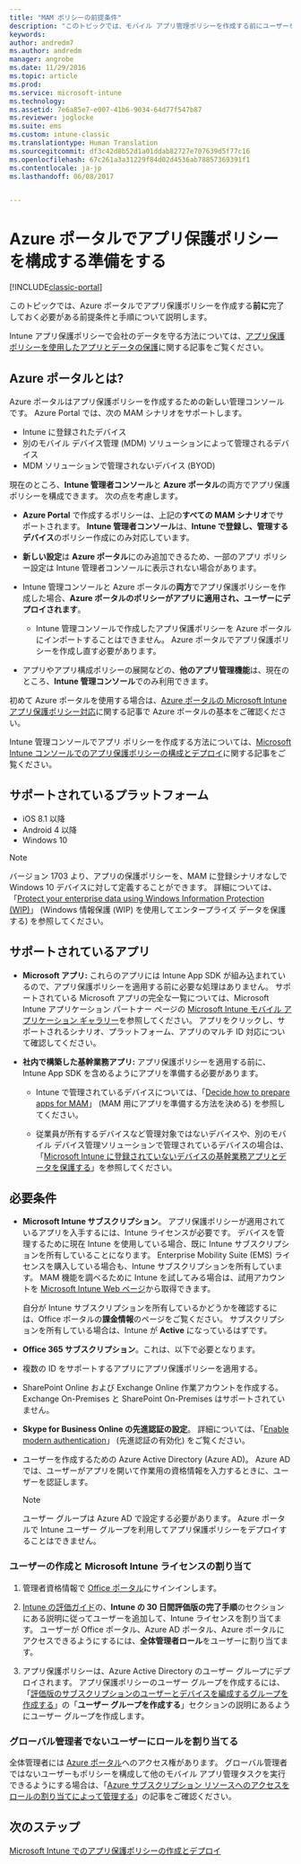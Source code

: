 ```yaml
---
title: "MAM ポリシーの前提条件"
description: "このトピックでは、モバイル アプリ管理ポリシーを作成する前にユーザーを設定するための前提条件について説明します。"
keywords: 
author: andredm7
ms.author: andredm
manager: angrobe
ms.date: 11/29/2016
ms.topic: article
ms.prod: 
ms.service: microsoft-intune
ms.technology: 
ms.assetid: 7e6a85e7-e007-41b6-9034-64d77f547b87
ms.reviewer: joglocke
ms.suite: ems
ms.custom: intune-classic
ms.translationtype: Human Translation
ms.sourcegitcommit: df3c42d8b52d1a01ddab82727e707639d5f77c16
ms.openlocfilehash: 67c261a3a31229f84d02d4536ab78857369391f1
ms.contentlocale: ja-jp
ms.lasthandoff: 06/08/2017


---
```


# <a name="get-ready-to-configure-app-protection-policies-in-the-azure-portal"></a>Azure ポータルでアプリ保護ポリシーを構成する準備をする

[!INCLUDE[classic-portal](../includes/classic-portal.md)]

このトピックでは、Azure ポータルでアプリ保護ポリシーを作成する**前に**完了しておく必要がある前提条件と手順について説明します。

Intune アプリ保護ポリシーで会社のデータを守る方法については、[アプリ保護ポリシーを使用したアプリとデータの保護](protect-apps-and-data-with-microsoft-intune.md)に関する記事をご覧ください。

## <a name="what-is-the-azure-portal"></a>Azure ポータルとは?

Azure ポータルはアプリ保護ポリシーを作成するための新しい管理コンソールです。 Azure Portal では、次の MAM シナリオをサポートします。
- Intune に登録されたデバイス
- 別のモバイル デバイス管理 (MDM) ソリューションによって管理されるデバイス
- MDM ソリューションで管理されないデバイス (BYOD)

現在のところ、**Intune 管理者コンソール**と **Azure ポータル**の両方でアプリ保護ポリシーを構成できます。  次の点を考慮します。

* **Azure Portal**  で作成するポリシーは、上記の**すべての MAM シナリオ**でサポートされます。 **Intune 管理者コンソール**は、**Intune で登録し、管理するデバイス**のポリシー作成にのみ対応しています。

* **新しい設定**は **Azure ポータル**にのみ追加できるため、一部のアプリ ポリシー設定は Intune 管理者コンソールに表示されない場合があります。

* Intune 管理コンソールと Azure ポータルの**両方**でアプリ保護ポリシーを作成した場合、**Azure ポータルのポリシーがアプリに適用され、ユーザーにデプロイされます**。
    * Intune 管理コンソールで作成したアプリ保護ポリシーを Azure ポータルにインポートすることはできません。  Azure ポータルでアプリ保護ポリシーを作成し直す必要があります。


* アプリやアプリ構成ポリシーの展開などの、**他のアプリ管理機能**は、現在のところ、**Intune 管理コンソール**でのみ利用できます。


初めて Azure ポータルを使用する場合は、[Azure ポータルの Microsoft Intune アプリ保護ポリシー対応](azure-portal-for-microsoft-intune-mam-policies.md)に関する記事で Azure ポータルの基本をご確認ください。

Intune 管理コンソールでアプリ ポリシーを作成する方法については、[Microsoft Intune コンソールでのアプリ保護ポリシーの構成とデプロイ](configure-and-deploy-mobile-application-management-policies-in-the-microsoft-intune-console.md)に関する記事をご覧ください。


##  <a name="supported-platforms"></a>サポートされているプラットフォーム
- iOS 8.1 以降
- Android 4 以降
- Windows 10

>[!NOTE]
>バージョン 1703 より、アプリの保護ポリシーを、MAM に登録シナリオなしで Windows 10 デバイスに対して定義することができます。 詳細については、「[Protect your enterprise data using Windows Information Protection (WIP)](https://technet.microsoft.com/itpro/windows/keep-secure/protect-enterprise-data-using-wip)」 (Windows 情報保護 (WIP) を使用してエンタープライズ データを保護する) を参照してください。

##  <a name="supported-apps"></a>サポートされているアプリ
* **Microsoft アプリ:** これらのアプリには Intune App SDK が組み込まれているので、アプリ保護ポリシーを適用する前に必要な処理はありません。
サポートされている Microsoft アプリの完全な一覧については、Microsoft Intune アプリケーション パートナー ページの [Microsoft Intune モバイル アプリケーション ギャラリー](https://www.microsoft.com/cloud-platform/microsoft-intune-apps)を参照してください。 アプリをクリックし、サポートされるシナリオ、プラットフォーム、アプリのマルチ ID 対応について確認してください。

* **社内で構築した基幹業務アプリ:** アプリ保護ポリシーを適用する前に、Intune App SDK を含めるようにアプリを準備する必要があります。

  * Intune で管理されているデバイスについては、「[Decide how to prepare apps for MAM](/intune/apps-prepare-mobile-application-management)」 (MAM 用にアプリを準備する方法を決める) を参照してください。

  * 従業員が所有するデバイスなど管理対象ではないデバイスや、別のモバイル デバイス管理ソリューションで管理されているデバイスの場合は、「[Microsoft Intune に登録されていないデバイスの基幹業務アプリとデータを保護する](protect-line-of-business-apps-and-data-on-devices-not-enrolled-in-microsoft-intune.md)」を参照してください。

## <a name="prerequisites"></a>必要条件

-   **Microsoft Intune サブスクリプション**。 アプリ保護ポリシーが適用されているアプリを入手するには、Intune ライセンスが必要です。
デバイスを管理するために現在 Intune を使用している場合、既に Intune サブスクリプションを所有していることになります。 Enterprise Mobility Suite (EMS) ライセンスを購入している場合も、Intune サブスクリプションを所有しています。 MAM 機能を調べるために Intune を試してみる場合は、試用アカウントを [Microsoft Intune Web ページ](https://www.microsoft.com/server-cloud/products/microsoft-intune/)から取得できます。

    自分が Intune サブスクリプションを所有しているかどうかを確認するには、Office ポータルの**課金情報**のページをご覧ください。  サブスクリプションを所有している場合は、Intune が **Active** になっているはずです。

-   **Office 365 サブスクリプション**。これは、以下で必要となります。

  - 複数の ID をサポートするアプリにアプリ保護ポリシーを適用する。

  - SharePoint Online および Exchange Online 作業アカウントを作成する。 Exchange On-Premises と SharePoint On-Premises はサポートされていません。

-   **Skype for Business Online の先進認証の設定**。 詳細については、「[Enable modern authentication](https://social.technet.microsoft.com/wiki/contents/articles/34339.skype-for-business-online-enable-your-tenant-for-modern-authentication.aspx)」 (先進認証の有効化) をご覧ください。


- ユーザーを作成するための Azure Active Directory (Azure AD)。 Azure AD では、ユーザーがアプリを開いて作業用の資格情報を入力するときに、ユーザーを認証します。

    > [!NOTE]
    > ユーザー グループは Azure AD で設定する必要があります。 Azure ポータルで Intune ユーザー グループを利用してアプリ保護ポリシーをデプロイすることはできません。

### <a name="create-users-and-assign-microsoft-intune-licenses"></a>ユーザーの作成と Microsoft Intune ライセンスの割り当て

1.  管理者資格情報で [Office ポータル](https://portal.office.com)にサインインします。

2.  [Intune の評価ガイド](/intune-classic/understand-explore/get-started-with-a-30-day-trial-of-microsoft-intune)の、**Intune の 30 日間評価版の完了手順**のセクションにある説明に従ってユーザーを追加して、Intune ライセンスを割り当てます。 ユーザーが Office ポータル、Azure AD ポータル、Azure ポータルにアクセスできるようにするには、**全体管理者ロール**をユーザーに割り当てます。

5.  アプリ保護ポリシーは、Azure Active Directory のユーザー グループにデプロイされます。 アプリ保護ポリシーのユーザー グループを作成するには、「[評価版のサブスクリプションのユーザーとデバイスを編成するグループを作成する](/intune-classic/understand-explore/get-started-with-a-30-day-trial-of-microsoft-intune-step-3)」の「**ユーザー グループを作成する**」セクションの説明にあるようにユーザー グループを作成します。

### <a name="assign-roles-to-non-global-admin-users"></a>グローバル管理者でないユーザーにロールを割り当てる

全体管理者には [Azure ポータル](https://portal.azure.com)へのアクセス権があります。  グローバル管理者ではないユーザーもポリシーを構成して他のモバイル アプリ管理タスクを実行できるようにする場合は、「[Azure サブスクリプション リソースへのアクセスをロールの割り当てによって管理する](https://azure.microsoft.com/documentation/articles/role-based-access-control-configure/)」の記事をご確認ください。

## <a name="next-steps"></a>次のステップ
[Microsoft Intune でのアプリ保護ポリシーの作成とデプロイ](create-and-deploy-mobile-app-management-policies-with-microsoft-intune.md)

